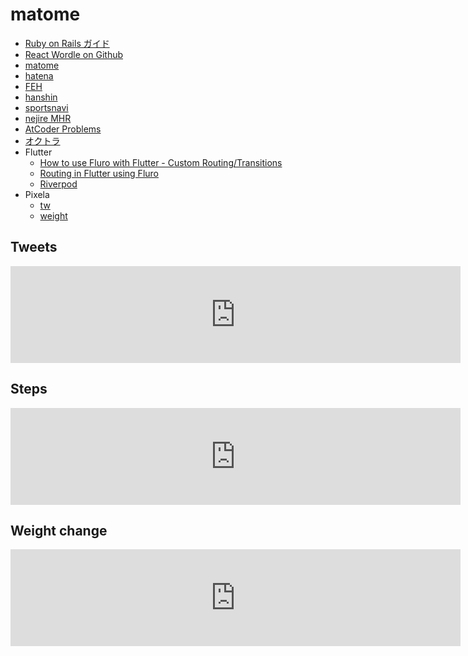 # matome

- [Ruby on Rails ガイド](https://railsguides.jp/)
- [React Wordle on Github](https://github1s.com/cwackerfuss/react-wordle)
- [matome](https://twitter.com/euro_s/lists/matome)
- [hatena](https://b.hatena.ne.jp)
- [FEH](https://twitter.com/FE_Heroes_JP)
- [hanshin](https://twitter.com/hanshintigersjp)
- [sportsnavi](https://baseball.yahoo.co.jp/npb)
- [nejire MHR](http://nejiten.halfmoon.jp/index.cgi?vid=17093#form)
- [AtCoder Problems](https://kenkoooo.com/atcoder/#/table/ymoriya)
- [オクトラ](./oct.html)
- Flutter
  - [How to use Fluro with Flutter - Custom Routing/Transitions](./flutter_how_to_use_fluro.html)
  - [Routing in Flutter using Fluro](./routeing_in_flutter_using_fluro.html)
  - [Riverpod](https://y-moriya.github.io/river_pod/docs/getting_started)
- Pixela
  - [tw](https://pixe.la/v1/users/euro/graphs/twitter.html)
  - [weight](https://pixe.la/v1/users/euro/graphs/weight.html)

## Tweets  
<iframe src="https://pixe.la/v1/users/euro/graphs/twitter.html?mode=simple" height="155" width="720" frameborder="0"></iframe>

## Steps  
<iframe src="https://pixe.la/v1/users/euro/graphs/steps.html?mode=simple" height="155" width="720" frameborder="0"></iframe>

## Weight change
<iframe src="https://pixe.la/v1/users/euro/graphs/weight.html?mode=simple" height="155" width="720" frameborder="0"></iframe>
